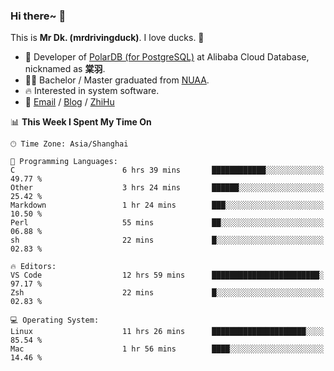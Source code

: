 ### Hi there~ 🫡

This is **Mr Dk. (mrdrivingduck)**. I love ducks. 🦆

- 🍊 Developer of [PolarDB (for PostgreSQL)](https://github.com/ApsaraDB/PolarDB-for-PostgreSQL) at Alibaba Cloud Database, nicknamed as **棠羽**.
- 👨‍🎓 Bachelor / Master graduated from [NUAA](https://en.wikipedia.org/wiki/Nanjing_University_of_Aeronautics_and_Astronautics).
- 🔥 Interested in system software.
- 🔗 [Email](mailto:mrdrivingduck@gmail.com) / [Blog](https://mrdrivingduck.github.io/blog/) / [ZhiHu](https://www.zhihu.com/people/zhang-jing-tang-78)

<!--START_SECTION:waka-->
📊 **This Week I Spent My Time On** 

```text
🕑︎ Time Zone: Asia/Shanghai

💬 Programming Languages: 
C                        6 hrs 39 mins       ████████████░░░░░░░░░░░░░   49.77 % 
Other                    3 hrs 24 mins       ██████░░░░░░░░░░░░░░░░░░░   25.42 % 
Markdown                 1 hr 24 mins        ███░░░░░░░░░░░░░░░░░░░░░░   10.50 % 
Perl                     55 mins             ██░░░░░░░░░░░░░░░░░░░░░░░   06.88 % 
sh                       22 mins             █░░░░░░░░░░░░░░░░░░░░░░░░   02.83 % 

🔥 Editors: 
VS Code                  12 hrs 59 mins      ████████████████████████░   97.17 % 
Zsh                      22 mins             █░░░░░░░░░░░░░░░░░░░░░░░░   02.83 % 

💻 Operating System: 
Linux                    11 hrs 26 mins      █████████████████████░░░░   85.54 % 
Mac                      1 hr 56 mins        ████░░░░░░░░░░░░░░░░░░░░░   14.46 % 
```


<!--END_SECTION:waka-->

<!-- ![Mr Dk.'s GitHub Stats](https://github-readme-stats.vercel.app/api?username=mrdrivingduck&count_private&show_icons=true&theme=buefy) -->

<!-- ![Most Used Languages](https://github-readme-stats.vercel.app/api/top-langs/?username=mrdrivingduck&exclude_repo=mips32-CPU,snort-tcp-socket&theme=buefy&layout=compact&langs_count=10) -->


<!--
**mrdrivingduck/mrdrivingduck** is a ✨ _special_ ✨ repository because its `README.md` (this file) appears on your GitHub profile.

Here are some ideas to get you started:

- 🔭 I’m currently working on ...
- 🌱 I’m currently learning ...
- 👯 I’m looking to collaborate on ...
- 🤔 I’m looking for help with ...
- 💬 Ask me about ...
- 📫 How to reach me: ...
- 😄 Pronouns: ...
- ⚡ Fun fact: ...
-->
